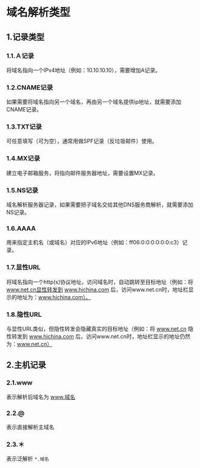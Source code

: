 域名解析类型
================================================================================
## 1.记录类型

### 1.1.Ａ记录
将域名指向一个IPv4地址（例如：10.10.10.10），需要增加A记录。

### 1.2.CNAME记录
如果需要将域名指向另一个域名，再由另一个域名提供ip地址，就需要添加CNAME记录。

### 1.3.TXT记录
可任意填写（可为空），通常用做SPF记录（反垃圾邮件）使用。

### 1.4.MX记录
建立电子邮箱服务，将指向邮件服务器地址，需要设置MX记录。

### 1.5.NS记录
域名解析服务器记录，如果需要把子域名交给其他DNS服务商解析，就需要添加NS记录。

### 1.6.AAAA
用来指定主机名（或域名）对应的IPv6地址（例如：ff06:0:0:0:0:0:0:c3）记录。

### 1.7.显性URL
将域名指向一个http(s)协议地址，访问域名时，自动跳转至目标地址（例如：将 www.net.cn显性转发到
www.hichina.com 后，访问www.net.cn时，地址栏显示的地址为：www.hichina.com）。

### 1.8.隐性URL
与显性URL类似，但隐性转发会隐藏真实的目标地址（例如：将 www.net.cn 隐性转发到
www.hichina.com 后，访问www.net.cn时，地址栏显示的地址仍然为：www.net.cn）

## 2.主机记录

### 2.1.www
表示解析后域名为 www.域名

### 2.2.@
表示直接解析主域名  

### 2.3.＊
表示泛解析 `*.域名`
